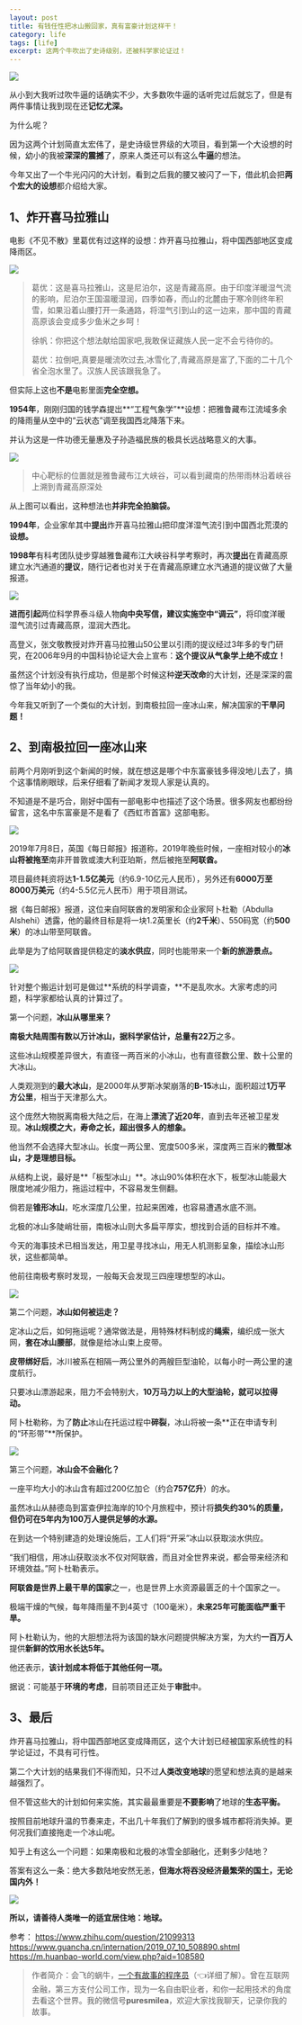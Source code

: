 ```yaml
---
layout: post
title: 有钱任性把冰山搬回家，真有富豪计划这样干！
category: life
tags: [life]
excerpt: 这两个牛吹出了史诗级别，还被科学家论证过！
---
```


![](http://favorites.ren/assets/images/2020/it/banhuijia01.jpg)

从小到大我听过吹牛逼的话确实不少，大多数吹牛逼的话听完过后就忘了，但是有两件事情让我到现在还**记忆尤深。**

为什么呢？

因为这两个计划简直太宏伟了，是史诗级世界级的大项目，看到第一个大设想的时候，幼小的我被**深深的震撼**了，原来人类还可以有这么**牛逼**的想法。

今年又出了一个牛光闪闪的大计划，看到之后我的腰又被闪了一下，借此机会把**两个宏大的设想**都介绍给大家。

## 1、炸开喜马拉雅山

电影《不见不散》里葛优有过这样的设想：炸开喜马拉雅山，将中国西部地区变成降雨区。

![](http://favorites.ren/assets/images/2020/it/banhuijia02.jpg)

>葛优：这是喜马拉雅山，这是尼泊尔，这是青藏高原。由于印度洋暖湿气流的影响，尼泊尔王国温暖湿润，四季如春，而山的北麓由于寒冷则终年积雪，如果沿着山腰打开一条通路，将湿气引到山的这一边来，那中国的青藏高原该会变成多少鱼米之乡呵！
>
>徐帆：你把这个想法献给国家吧,我敢保证藏族人民一定不会亏待你的。
>
>葛优：拉倒吧,真要是暖流吹过去,冰雪化了,青藏高原是富了,下面的二十几个省全泡水里了。汉族人民该跟我急了。

但实际上这也**不是**电影里面**完全空想。**

**1954年**，刚刚归国的钱学森提岀**“工程气象学”**设想：把雅鲁藏布江流域多余的降雨量从空中的“云状态”调至我国西北降落下来。

并认为这是一件功德无量惠及子孙造福民族的极具长远战略意义的大事。

![](http://favorites.ren/assets/images/2020/it/banhuijia03.jpg)

>中心靶标的位置就是雅鲁藏布江大峡谷，可以看到藏南的热带雨林沿着峡谷上溯到青藏高原深处

从上图可以看出，这种想法也**并非完全拍脑袋。**

**1994年**，企业家牟其中**提出**炸开喜马拉雅山把印度洋湿气流引到中国西北荒漠的**设想。**

**1998年**有科考团队徒步穿越雅鲁藏布江大峡谷科学考察时，再次**提出**在青藏高原建立水汽通道的**提议**，随行记者也对关于在青藏高原建立水汽通道的提议做了大量报道。

![](http://favorites.ren/assets/images/2020/it/banhuijia04.jpg)

**进而引起**两位科学界泰斗级人物**向中央写信，**建议实施**空中“调云”**，将印度洋暖湿气流引过青藏高原，湿润大西北。

高登义，张文敬教授对炸开喜马拉雅山50公里以引雨的提议经过3年多的专门研究，在2006年9月的中国科协论证大会上宣布：**这个提议从气象学上绝不成立！**

虽然这个计划没有执行成功，但是那个时候这种**逆天改命**的大计划，还是深深的震惊了当年幼小的我。

今年我又听到了一个类似的大计划，到南极拉回一座冰山来，解决国家的**干旱问题！**

## 2、到南极拉回一座冰山来

前两个月刚听到这个新闻的时候，就在想这是哪个中东富豪钱多得没地儿去了，搞个这事情刷眼球，后来仔细看了新闻才发现人家是认真的。

不知道是不是巧合，刚好中国有一部电影中也描述了这个场景。很多网友也都纷纷留言，这名中东富豪是不是看了《西虹市首富》这部电影。

![](http://favorites.ren/assets/images/2020/it/banhuijia05.jpg)

2019年7月8日，英国《每日邮报》报道称，2019年晚些时候，一座相对较小的**冰山将被拖至**南非开普敦或澳大利亚珀斯，然后被拖至**阿联酋。**

项目最终耗资将达**1-1.5亿美元**（约6.9-10亿元人民币），另外还有**6000万至8000万美元**（约4-5.5亿元人民币）用于项目测试。

据《每日邮报》报道，这位来自阿联酋的发明家和企业家阿卜杜勒（Abdulla Alshehi）透露，他的最终目标是将一块1.2英里长（约**2千米**）、550码宽（约**500米**）的冰山带至阿联酋。

此举是为了给阿联酋提供稳定的**淡水供应**，同时也能带来一个**新的旅游景点。**

![](http://favorites.ren/assets/images/2020/it/banhuijia06.jpg)

针对整个搬运计划可是做过**系统的科学调查，**不是乱吹水。大家考虑的问题，科学家都给认真的计算过了。

第一个问题，**冰山从哪里来？**

**南极大陆周围有数以万计冰山，**据科学家估计，总量有**22万**之多。

这些冰山规模差异很大，有直径一两百米的小冰山，也有直径数公里、数十公里的大冰山。

人类观测到的**最大冰山**，是2000年从罗斯冰架崩落的**B-15**冰山，面积超过**1万平方公里**，相当于天津那么大。

这个庞然大物脱离南极大陆之后，在海上**漂流了近20年**，直到去年还被卫星发现。**冰山规模之大，寿命之长，超出很多人的想象。**

他当然不会选择大型冰山。长度一两公里、宽度500多米，深度两三百米的**微型冰山，才是理想目标。**

从结构上说，最好是**「板型冰山」**。冰山90%体积在水下，板型冰山能最大限度地减少阻力，拖运过程中，不容易发生侧翻。

倘若是**锥形冰山**，吃水深度几公里，拉起来困难，也容易遭遇水底不测。

北极的冰山多陡峭壮丽，南极冰山则大多扁平厚实，想找到合适的目标并不难。

今天的海事技术已相当发达，用卫星寻找冰山，用无人机测影呈象，描绘冰山形状，这些都简单。

他前往南极考察时发现，一般每天会发现三四座理想型的冰山。

![](http://favorites.ren/assets/images/2020/it/banhuijia07.jpg)

第二个问题，**冰山如何被运走？**

定冰山之后，如何拖运呢？通常做法是，用特殊材料制成的**绳索**，编织成一张大网，**套在冰山腰部**，就像是给冰山束上皮带。

**皮带绑好后**，冰川被系在相隔一两公里外的两艘巨型油轮，以每小时一两公里的速度航行。

只要冰山漂游起来，阻力不会特别大，**10万马力以上的大型油轮，就可以拉得动。**

阿卜杜勒称，为了**防止**冰山在托运过程中**碎裂**，冰山将被一条**正在申请专利的“环形带”**所保护。

![](http://favorites.ren/assets/images/2020/it/banhuijia08.jpg)

第三个问题，**冰山会不会融化？**

一座平均大小的冰山含有超过200亿加仑（约合**757亿升**）的水。

虽然冰山从赫德岛到富查伊拉海岸的10个月旅程中，预计将**损失约30%**的质量，但仍可在**5年内为100万人提供足够的水源。**

在到达一个特别建造的处理设施后，工人们将“开采”冰山以获取淡水供应。

“我们相信，用冰山获取淡水不仅对阿联酋，而且对全世界来说，都会带来经济和环境效益。”阿卜杜勒表示。

**阿联酋是世界上最干旱的国家**之一，也是世界上水资源最匮乏的十个国家之一。

极端干燥的气候，每年降雨量不到4英寸（100毫米），**未来25年可能面临严重干旱。**

阿卜杜勒认为，他的大胆想法将为该国的缺水问题提供解决方案，为大约**一百万人**提供**新鲜的饮用水长达5年。**

他还表示，**该计划成本将低于其他任何一项。**

据说：可能基于**环境的考虑**，目前项目还正处于**审批**中。

## 3、最后

炸开喜马拉雅山，将中国西部地区变成降雨区，这个大计划已经被国家系统性的科学论证过，不具有可行性。

第二个大计划的结果我们不得而知，只不过**人类改变地球**的愿望和想法真的是越来越强烈了。

但不管这些大的计划如何来实施，其实最最重要是**不要影响**了地球的**生态平衡。**

按照目前地球升温的节奏来走，不出几十年我们了解到的很多城市都将消失掉。更何况我们直接拖走一个冰山呢。

知乎上有这么一个问题：如果南极和北极的冰雪全部融化，还剩多少陆地？

答案有这么一条：绝大多数陆地安然无恙，**但海水将吞没经济最繁荣的国土，无论国内外！**

![](http://favorites.ren/assets/images/2020/it/banhuijia09.jpg)

**所以，请善待人类唯一的适宜居住地：地球。**

参考：
https://www.zhihu.com/question/21099313
https://www.guancha.cn/internation/2019_07_10_508890.shtml
https://m.huanbao-world.com/view.php?aid=108580

>作者简介：会飞的蜗牛，[一个有故事的程序员](https://mp.weixin.qq.com/s/yD8FlQectD057l5i1CZfZA)（👈详细了解）。曾在互联网金融，第三方支付公司工作，现为一名自由职业者，和你一起用技术的角度去看这个世界。我的微信号**puresmilea**，欢迎大家找我聊天，记录你我的故事。
